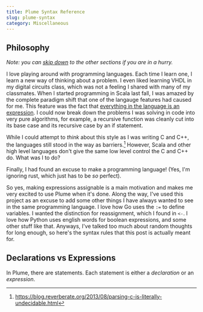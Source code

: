 ```yaml
---
title: Plume Syntax Reference
slug: plume-syntax
category: Miscellaneous
---
```

## Philosophy

*Note: you can [skip down](#declarations-vs-expressions) to the other sections if you are in a hurry.*

I love playing around with programming languages. Each time I learn one, I learn 
a new way of thinking about a problem. I even liked learning VHDL in my digital 
circuits class, which was not a feeling I shared with many of my classmates. When 
I started programming in Scala last fall, I was amazed by the complete paradigm shift
that one of the langauge features had caused for me. This feature was the fact that 
[everything in the language is an expression](https://stackoverflow.com/questions/10022408/is-everything-a-function-or-expression-or-object-in-scala). I could now break down the problems I was solving 
in code into very pure algorithms, for example, a recursive function was cleanly cut into its 
base case and its recursive case by an if statement. 

While I could attempt to *think* about this style as I was writing C and C++, the 
languages still stood in the way as barriers.[^1] However, Scala and other 
high level languages don't give the same low level control the C and C++ do. What 
was I to do? 

Finally, I had found an excuse to make a programming language! (Yes, I'm 
ignoring rust, which just has to be *so* perfect).

So yes, making expressions assignable is a main motivation and makes me very excited 
to use Plume when it's done. Along the way, I've used this project as an excuse to 
add some other things I have always wanted to see in the same programming language. 
I love how Go uses the `:=` to define variables. I wanted the distinction for reassignment, 
which I found in `<-`. I love how Python uses english words for boolean expressions, and 
some other stuff like that. Anyways, I've talked too much about random thoughts for 
long enough, so here's the syntax rules that this post is actually meant for.

## Declarations vs Expressions
In Plume, there are statements. Each statement is either a *declaration* or an
*expression*.

[^1]: <https://blog.reverberate.org/2013/08/parsing-c-is-literally-undecidable.html>
